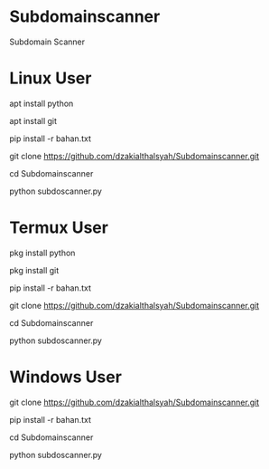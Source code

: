 # Subdomainscanner
Subdomain Scanner

# Linux User
apt install python

apt install git

pip install -r bahan.txt

git clone https://github.com/dzakialthalsyah/Subdomainscanner.git

cd Subdomainscanner

python subdoscanner.py

# Termux User
pkg install python

pkg install git

pip install -r bahan.txt

git clone https://github.com/dzakialthalsyah/Subdomainscanner.git

cd Subdomainscanner

python subdoscanner.py

# Windows User
git clone https://github.com/dzakialthalsyah/Subdomainscanner.git

pip install -r bahan.txt

cd Subdomainscanner

python subdoscanner.py



